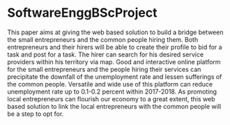 # SoftwareEnggBScProject
This paper aims at giving the web based solution to build a bridge between the small entrepreneurs and the common people hiring them. Both entrepreneurs and their hirers will be able to create their profile to bid for a task and post for a task. The hirer can search for his desired service providers within his territory via map. Good and interactive online platform for the small entrepreneurs and the people hiring their services can precipitate the downfall of the unemployment rate and lessen sufferings of the common people. Versatile and wide use of this platform can reduce unemployment rate up to 0.1-0.2 percent within 2017-2018. As promoting local entrepreneurs can flourish our economy to a great extent, this web based solution to link the local entrepreneurs with the common people will be a step to opt for.
